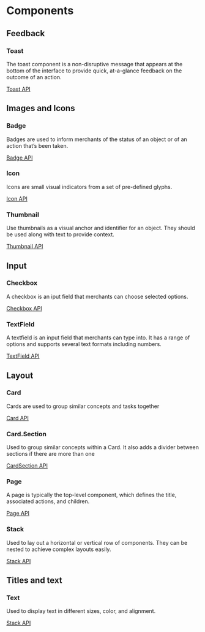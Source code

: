 # Components


## Feedback

### Toast
The toast component is a non-disruptive message that appears at the bottom of the interface to provide quick, at-a-glance feedback on the outcome of an action.

[Toast API](../packages/app-extensions-polaris-components/src/client/core/components/Toast.ts)


## Images and Icons

### Badge
Badges are used to inform merchants of the status of an object or of an action that’s been taken.

[Badge API](../packages/app-extensions-polaris-components/src/client/core/components/Badge.ts)

### Icon
Icons are small visual indicators from a set of pre-defined glyphs. 

[Icon API](../packages/app-extensions-polaris-components/src/client/core/components/Icon.ts)

### Thumbnail
Use thumbnails as a visual anchor and identifier for an object. They should be used along with text to provide context.

[Thumbnail API](../packages/app-extensions-polaris-components/src/client/core/components/Thumbnail.ts)


## Input

### Checkbox
A checkbox is an iput field that merchants can choose selected options.

[Checkbox API](../packages/app-extensions-polaris-components/src/client/core/components/Checkbox.ts)

### TextField
A textfield is an input field that merchants can type into. It has a range of options and supports several text formats including numbers.

[TextField API](../packages/app-extensions-polaris-components/src/client/core/components/TextField.ts)


## Layout

### Card
Cards are used to group similar concepts and tasks together

[Card API](../packages/app-extensions-polaris-components/src/client/core/components/Card.ts)

### Card.Section
Used to group similar concepts within a Card. It also adds a divider between sections if there are more than one

[CardSection API](../packages/app-extensions-polaris-components/src/client/core/components/CardSection.ts)

### Page
A page is typically the top-level component, which defines the title, associated actions, and children.

[Page API](../packages/app-extensions-polaris-components/src/client/core/components/Page.ts)

### Stack
Used to lay out a horizontal or vertical row of components. They can be nested to achieve complex layouts easily.

[Stack API](../packages/app-extensions-polaris-components/src/client/core/components/Stack.ts)


## Titles and text

### Text
Used to display text in different sizes, color, and alignment.

[Stack API](../packages/app-extensions-polaris-components/src/client/core/components/Text.ts)
